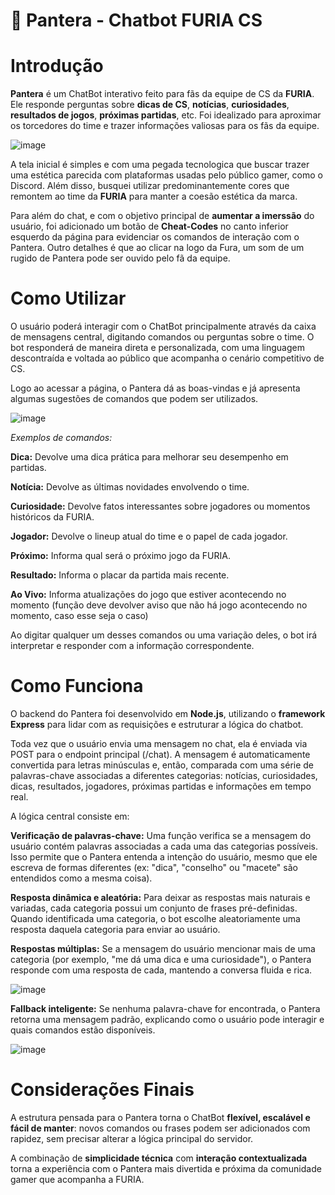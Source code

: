 # 🐾 Pantera - Chatbot FURIA CS

# Introdução

**Pantera** é um ChatBot interativo feito para fãs da equipe de CS da **FURIA**. Ele responde perguntas sobre **dicas de CS**, **notícias**, **curiosidades**, **resultados de jogos**, **próximas partidas**, etc.
 Foi idealizado para aproximar os torcedores do time e trazer informações valiosas para os fãs da equipe.

![image](https://github.com/user-attachments/assets/565748dd-bed5-4ca8-96c8-b4fca547b582)

A tela inicial é simples e com uma pegada tecnologica que buscar trazer uma estética parecida com plataformas usadas pelo público gamer, como o Discord.
Além disso, busquei utilizar predominantemente cores que remontem ao time da **FURIA** para manter a coesão estética da marca.

Para além do chat, e com o objetivo principal de **aumentar a imerssão** do usuário, foi adicionado um botão de **Cheat-Codes** no canto inferior esquerdo da página para evidenciar os comandos de interação com o Pantera.
Outro detalhes é que ao clicar na logo da Fura, um som de um rugido de Pantera pode ser ouvido pelo fã da equipe.


# Como Utilizar

O usuário poderá interagir com o ChatBot principalmente através da caixa de mensagens central, digitando comandos ou perguntas sobre o time.
O bot responderá de maneira direta e personalizada, com uma linguagem descontraída e voltada ao público que acompanha o cenário competitivo de CS.

Logo ao acessar a página, o Pantera dá as boas-vindas e já apresenta algumas sugestões de comandos que podem ser utilizados.

![image](https://github.com/user-attachments/assets/c8fdc656-f866-4438-a722-57879c718837)

*Exemplos de comandos:*

**Dica:** Devolve uma dica prática para melhorar seu desempenho em partidas.

**Notícia:** Devolve as últimas novidades envolvendo o time.

**Curiosidade:** Devolve fatos interessantes sobre jogadores ou momentos históricos da FURIA.

**Jogador:** Devolve o lineup atual do time e o papel de cada jogador.

**Próximo:** Informa qual será o próximo jogo da FURIA.

**Resultado:** Informa o placar da partida mais recente.

**Ao Vivo:** Informa atualizações do jogo que estiver acontecendo no momento (função deve devolver aviso que não há jogo acontecendo no momento, caso esse seja o caso)

Ao digitar qualquer um desses comandos ou uma variação deles, o bot irá interpretar e responder com a informação correspondente.

# Como Funciona

O backend do Pantera foi desenvolvido em **Node.js**, utilizando o **framework Express** para lidar com as requisições e estruturar a lógica do chatbot.

Toda vez que o usuário envia uma mensagem no chat, ela é enviada via POST para o endpoint principal (/chat). A mensagem é automaticamente convertida para letras minúsculas e, então, comparada com uma série de palavras-chave associadas a diferentes categorias: notícias, curiosidades, dicas, resultados, jogadores, próximas partidas e informações em tempo real.

A lógica central consiste em:

**Verificação de palavras-chave:**
Uma função verifica se a mensagem do usuário contém palavras associadas a cada uma das categorias possíveis. Isso permite que o Pantera entenda a intenção do usuário, mesmo que ele escreva de formas diferentes (ex: "dica", "conselho" ou "macete" são entendidos como a mesma coisa).

**Resposta dinâmica e aleatória:**
Para deixar as respostas mais naturais e variadas, cada categoria possui um conjunto de frases pré-definidas. Quando identificada uma categoria, o bot escolhe aleatoriamente uma resposta daquela categoria para enviar ao usuário.

**Respostas múltiplas:**
Se a mensagem do usuário mencionar mais de uma categoria (por exemplo, "me dá uma dica e uma curiosidade"), o Pantera responde com uma resposta de cada, mantendo a conversa fluida e rica.

![image](https://github.com/user-attachments/assets/5fae5506-81b3-4838-b846-aa9cd84976b9)


**Fallback inteligente:**
Se nenhuma palavra-chave for encontrada, o Pantera retorna uma mensagem padrão, explicando como o usuário pode interagir e quais comandos estão disponíveis.

![image](https://github.com/user-attachments/assets/c0356296-2012-45a5-9791-df501c11f339)

# Considerações Finais

A estrutura pensada para o Pantera torna o ChatBot **flexível, escalável e fácil de manter**: novos comandos ou frases podem ser adicionados com rapidez, sem precisar alterar a lógica principal do servidor.

A combinação de **simplicidade técnica** com **interação contextualizada** torna a experiência com o Pantera mais divertida e próxima da comunidade gamer que acompanha a FURIA.

